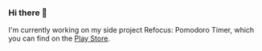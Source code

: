### Hi there 👋

I'm currently working on my side project Refocus: Pomodoro Timer, which you can find on the [Play Store](https://play.google.com/store/apps/details?id=com.poliziano.notanotherpomodoroapp).
